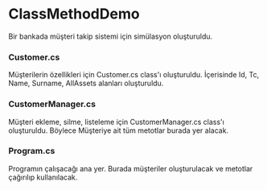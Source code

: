 # ClassMethodDemo

Bir bankada müşteri takip sistemi için simülasyon oluşturuldu.

### Customer.cs

Müşterilerin özellikleri için Customer.cs class'ı oluşturuldu. İçerisinde Id, Tc, Name, Surname, AllAssets alanları oluşturuldu.


### CustomerManager.cs

Müşteri ekleme, silme, listeleme için CustomerManager.cs class'ı oluşturuldu. Böylece Müşteriye ait tüm metotlar burada yer alacak.


### Program.cs

Programın çalışacağı ana yer. Burada müşteriler oluşturulacak ve metotlar çağırılıp kullanılacak.
